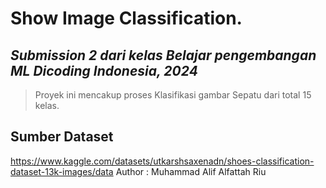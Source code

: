 # Show Image Classification.
## _Submission 2 dari kelas Belajar pengembangan ML Dicoding Indonesia, 2024_

> Proyek ini mencakup proses Klasifikasi gambar Sepatu dari total 15 kelas.


## Sumber Dataset
https://www.kaggle.com/datasets/utkarshsaxenadn/shoes-classification-dataset-13k-images/data
Author : Muhammad Alif Alfattah Riu